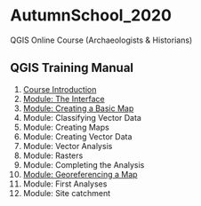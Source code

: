 # AutumnSchool_2020
QGIS Online Course (Archaeologists &amp; Historians)
## QGIS Training Manual
1. [Course Introduction](https://github.com/Toletum-Network/AutumnSchool_2020/blob/master/Training_Manual/1.%20Course%20Introduction.md)
2. [Module: The Interface](https://github.com/Toletum-Network/AutumnSchool_2020/blob/master/Training_Manual/2.%20Module:_The_Interface.md)
3. [Module: Creating a Basic Map](https://github.com/Toletum-Network/AutumnSchool_2020/blob/master/Training_Manual/3.%20Module:_Creating_a_Basic_Map.md)
4. Module: Classifying Vector Data
5. Module: Creating Maps
6. Module: Creating Vector Data
7. Module: Vector Analysis
8. Module: Rasters
9. Module: Completing the Analysis
10. [Module: Georeferencing a Map](https://github.com/Toletum-Network/AutumnSchool_2020/blob/master/Training_Manual/10.%20Module_Georeferencing_a_map.md)
11. Module: First Analyses
12. Module: Site catchment
